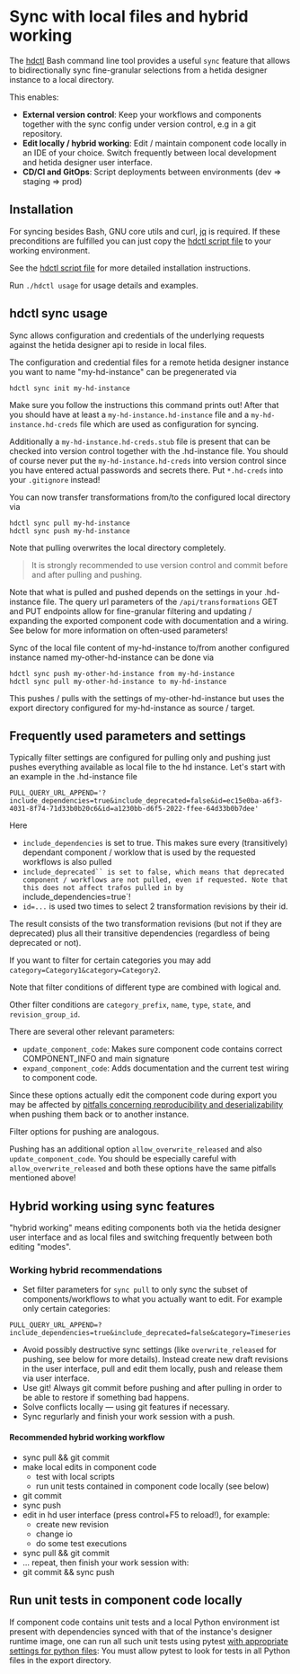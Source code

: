 # Sync with local files and hybrid working

The [hdctl](../hdctl) Bash command line tool provides a useful `sync` feature that allows to bidirectionally sync fine-granular selections from a hetida designer instance to a local directory. 

This enables:

* **External version control**: Keep your workflows and components together with the sync config under version control, e.g in a git repository.
* **Edit locally / hybrid working**: Edit / maintain component code locally in an IDE of your choice. Switch frequently between local development and hetida designer user interface.
* **CD/CI and GitOps**: Script deployments between environments (dev => staging => prod)

## Installation
For syncing besides Bash, GNU core utils and curl, [jq](https://jqlang.github.io/jq/) is required. If these preconditions are fulfilled you can just copy the [hdctl script file](../hdctl) to your working environment. 

See the [hdctl script file](../hdctl) for more detailed installation instructions. 

Run `./hdctl usage` for usage details and examples. 

## hdctl sync usage

Sync allows configuration and credentials of the underlying requests against the hetida designer api to reside in local files.

The configuration and credential files for a remote hetida designer instance
you want to name "my-hd-instance" can be pregenerated via

```
hdctl sync init my-hd-instance
```

Make sure you follow the instructions this command prints out! After that
you should have at least a `my-hd-instance.hd-instance` file and a 
`my-hd-instance.hd-creds` file which are used as configuration for syncing.


Additionally a `my-hd-instance.hd-creds.stub` file is present that can be checked into
version control together with the .hd-instance file. You should of course never
put the `my-hd-instance.hd-creds` into version control since you have entered actual passwords and secrets there. Put `*.hd-creds` into your `.gitignore` instead!

You can now transfer transformations from/to the configured local directory via

```
hdctl sync pull my-hd-instance
hdctl sync push my-hd-instance
```

Note that pulling overwrites the local directory completely. 
> It is strongly
recommended to use version control and commit before and after pulling and
pushing.

Note that what is pulled and pushed depends on the settings in your .hd-instance
file. The query url parameters of the `/api/transformations` GET and PUT endpoints
allow for fine-granular filtering and updating / expanding the exported
component code with documentation and a wiring. See below for more information on often-used parameters!

Sync of the local file content of my-hd-instance to/from another configured
instance named my-other-hd-instance can be done via

```
hdctl sync push my-other-hd-instance from my-hd-instance
hdctl sync pull my-other-hd-instance to my-hd-instance
```

This pushes / pulls with the settings of my-other-hd-instance but uses the
export directory configured for my-hd-instance as source / target.

## Frequently used parameters and settings

Typically filter settings are configured for pulling only and pushing just pushes everything
available as local file to the hd instance. Let's start with an example in the .hd-instance file

```
PULL_QUERY_URL_APPEND='?include_dependencies=true&include_deprecated=false&id=ec15e0ba-a6f3-4031-8f74-71d33b0b20c6&id=a1230bb-d6f5-2022-ffee-64d33b0b7dee'
```

Here
* `include_dependencies` is set to true. This makes sure every (transitively) dependant component / worklow that is used by the requested workflows is also pulled
* `include_deprecated`` is set to false, which means that deprecated component / workflows are not pulled, even if requested. Note that this does not affect trafos pulled in by `include_dependencies=true`!
* `id=...` is used two times to select 2 transformation revisions by their id. 

The result consists of the two transformation revisions (but not if they are deprecated) plus all their transitive dependencies (regardless of being deprecated or not).

If you want to filter for certain categories you may add `category=Category1&category=Category2`.

Note that filter conditions of different type are combined with logical and.

Other filter conditions are `category_prefix`, `name`, `type`, `state`,  and `revision_group_id`.

There are several other relevant parameters:
* `update_component_code`: Makes sure component code contains correct COMPONENT_INFO and main signature
* `expand_component_code`: Adds documentation and the current test wiring to component code.

Since these options actually edit the component code during export you may be affected by [pitfalls concerning reproducibility and deserializability](./repr_pitfalls.md) when pushing them back or to another instance.

Filter options for pushing are analogous.

Pushing has an additional option `allow_overwrite_released` and also `update_component_code`. You should be especially careful with `allow_overwrite_released` and both these options have the same pitfalls mentioned above!

## Hybrid working using sync features
"hybrid working" means editing components both via the hetida designer user interface and as local files and switching frequently between both editing "modes".

### Working hybrid recommendations
* Set filter parameters for `sync pull` to only sync the subset of components/workflows to what you actually want to edit. For example only certain categories: 

```
PULL_QUERY_URL_APPEND=?include_dependencies=true&include_deprecated=false&category=Timeseries
```

* Avoid possibly destructive sync settings (like `overwrite_released` for pushing, see below for more details). Instead create new draft revisions in the user interface, pull and edit them locally, push and release them via user interface.
* Use git! Always git commit before pushing and after pulling in order to be able to restore if something bad happens.
* Solve conflicts locally — using git features if necessary.
* Sync regurlarly and finish your work session with a push.

#### Recommended hybrid working workflow

* sync pull && git commit
* make local edits in component code
    * test with local scripts
    * run unit tests contained in component code locally (see below)
* git commit
* sync push
* edit in hd user interface (press control+F5 to reload!), for example:
    * create new revision
    * change io
    * do some test executions
* sync pull && git commit
* ... repeat, then finish your work session with:
* git commit && sync push


## Run unit tests in component code locally

If component code contains unit tests and a local Python environment ist present with dependencies synced with that of the instance's designer runtime image, one can run all such unit tests using pytest [with appropriate settings for python files](https://docs.pytest.org/en/7.1.x/example/pythoncollection.html#changing-naming-conventions): You must allow pytest to look for tests in all Python files in the export directory.
